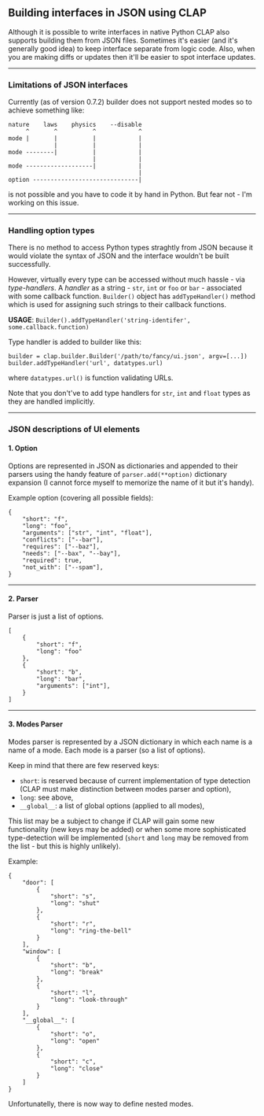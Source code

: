 ## Building interfaces in JSON using CLAP

Although it is possible to write interfaces in native Python CLAP also
supports building them from JSON files. 
Sometimes it's easier (and it's generally good idea) to keep interface
separate from logic code. Also, when you are making diffs or updates then it'll
be easier to spot interface updates.

----

### Limitations of JSON interfaces

Currently (as of version 0.7.2) builder does not support nested modes so to achieve
something like:

    nature    laws    physics    --disable
         ^       ^          ^            ^
    mode |       |          |            |
                 |          |            |
    mode --------|          |            |
                            |            |
    mode -------------------|            |
                                         |
    option ------------------------------|


is not possible and you have to code it by hand in Python.
But fear not - I'm working on this issue.

----

### Handling option types

There is no method to access Python types straghtly from JSON because it would violate
the syntax of JSON and the interface wouldn't be built successfully.

However, virtually every type can be accessed without much hassle - via *type-handlers*.
A *handler* as a string - `str`, `int` or `foo` or `bar` - associated with some callback
function.
`Builder()` object has `addTypeHandler()` method which is used for assigning such strings
to their callback functions.

**USAGE**: `Builder().addTypeHandler('string-identifer', some.callback.function)`

Type handler is added to builder like this:

    builder = clap.builder.Builder('/path/to/fancy/ui.json', argv=[...])
    builder.addTypeHandler('url', datatypes.url)

where `datatypes.url()` is function validating URLs.

Note that you don't've to add type handlers for `str`, `int` and `float` types
as they are handled implicitly.

----

### JSON descriptions of UI elements

#### 1. Option

Options are represented in JSON as dictionaries and appended to their parsers using
the handy feature of `parser.add(**option)` dictionary expansion (I cannot force myself
to memorize the name of it but it's handy).

Example option (covering all possible fields):

    {
        "short": "f",
        "long": "foo",
        "arguments": ["str", "int", "float"],
        "conflicts": ["--bar"],
        "requires": ["--baz"],
        "needs": ["--bax", "--bay"],
        "required": true,
        "not_with": ["--spam"],
    }

----

#### 2. Parser

Parser is just a list of options.

    [
        {
            "short": "f",
            "long": "foo"
        },
        {
            "short": "b",
            "long": "bar",
            "arguments": ["int"],
        }
    ]

----

#### 3. Modes Parser

Modes parser is represented by a JSON dictionary in which each name is a name of a
mode. Each mode is a parser (so a list of options).

Keep in mind that there are few reserved keys:

*   `short`:        is reserved because of current implementation of type detection
                    (CLAP must make distinction between modes parser and option),
*   `long`:         see above,
*   `__global__`:   a list of global options (applied to all modes),

This list may be a subject to change if CLAP will gain some new functionality (new keys may
be added) or when some more sophisticated type-detection will be implemented (`short` and `long`
may be removed from the list - but this is highly unlikely).

Example:

    {
        "door": [
            {
                "short": "s",
                "long": "shut"
            },
            {
                "short": "r",
                "long": "ring-the-bell"
            }
        ],
        "window": [
            {
                "short": "b",
                "long": "break"
            },
            {
                "short": "l",
                "long": "look-through"
            }
        ],
        "__global__": [
            {
                "short": "o",
                "long": "open"
            },
            {
                "short": "c",
                "long": "close"
            }
        ]
    }


Unfortunatelly, there is now way to define nested modes.
